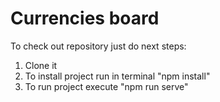 # Currencies board

To check out repository just do next steps:

1. Clone it
2. To install project run in terminal "npm install"
3. To run project execute "npm run serve"

